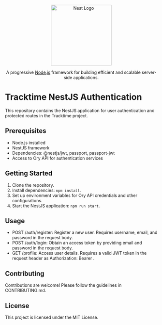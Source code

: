 <p align="center">
  <a href="http://nestjs.com/" target="blank"><img src="https://nestjs.com/img/logo-small.svg" width="200" alt="Nest Logo" /></a>
</p>

[circleci-image]: https://img.shields.io/circleci/build/github/nestjs/nest/master?token=abc123def456
[circleci-url]: https://circleci.com/gh/nestjs/nest

  <p align="center">A progressive <a href="http://nodejs.org" target="_blank">Node.js</a> framework for building efficient and scalable server-side applications.</p>
    <p align="center">

# Tracktime NestJS Authentication

This repository contains the NestJS application for user authentication and protected routes in the Tracktime project.

## Prerequisites

- Node.js installed
- NestJS framework
- Dependencies: @nestjs/jwt, passport, passport-jwt
- Access to Ory API for authentication services

## Getting Started

1. Clone the repository.
2. Install dependencies: `npm install`.
3. Set up environment variables for Ory API credentials and other configurations.
4. Start the NestJS application: `npm run start`.

## Usage

- POST /auth/register: Register a new user. Requires username, email, and password in the request body.
- POST /auth/login: Obtain an access token by providing email and password in the request body.
- GET /profile: Access user details. Requires a valid JWT token in the request header as Authorization: Bearer <token>.

## Contributing

Contributions are welcome! Please follow the guidelines in CONTRIBUTING.md.

## License

This project is licensed under the MIT License.


